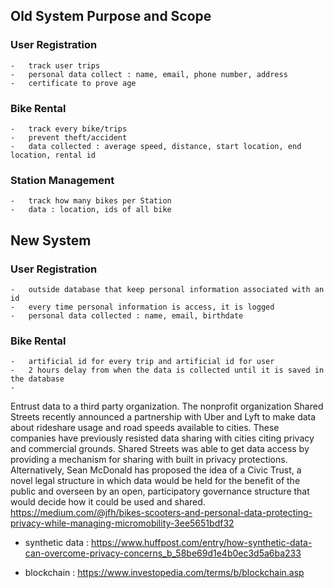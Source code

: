 ## Old System Purpose and Scope

### User Registration
    -   track user trips
    -   personal data collect : name, email, phone number, address
    -   certificate to prove age

### Bike Rental
    -   track every bike/trips
    -   prevent theft/accident
    -   data collected : average speed, distance, start location, end location, rental id

### Station Management
    -   track how many bikes per Station
    -   data : location, ids of all bike

## New System

### User Registration
    -   outside database that keep personal information associated with an id
    -   every time personal information is access, it is logged
    -   personal data collected : name, email, birthdate

### Bike Rental
    -   artificial id for every trip and artificial id for user
    -   2 hours delay from when the data is collected until it is saved in the database
    -   


Entrust data to a third party organization. The nonprofit organization Shared Streets recently announced a partnership with Uber and Lyft to make data about rideshare usage and road speeds available to cities. These companies have previously resisted data sharing with cities citing privacy and commercial grounds. Shared Streets was able to get data access by providing a mechanism for sharing with built in privacy protections. Alternatively, Sean McDonald has proposed the idea of a Civic Trust, a novel legal structure in which data would be held for the benefit of the public and overseen by an open, participatory governance structure that would decide how it could be used and shared.
https://medium.com/@jfh/bikes-scooters-and-personal-data-protecting-privacy-while-managing-micromobility-3ee5651bdf32

-   synthetic data : https://www.huffpost.com/entry/how-synthetic-data-can-overcome-privacy-concerns_b_58be69d1e4b0ec3d5a6ba233

-   blockchain : https://www.investopedia.com/terms/b/blockchain.asp
